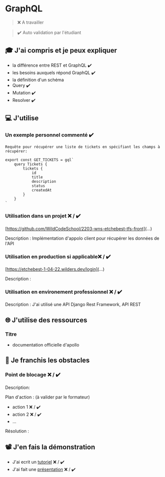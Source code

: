 # GraphQL

> ❌ A travailler

> ✔️ Auto validation par l'étudiant

## 🎓 J'ai compris et je peux expliquer

- la différence entre REST et GraphQL  ✔️
- les besoins auxquels répond GraphQL  ✔️
- la définition d'un schéma
- Query  ✔️
- Mutation  ✔️
- Resolver  ✔️

## 💻 J'utilise

### Un exemple personnel commenté  ✔️

```
Requête pour récupérer une liste de tickets en spécifiant les champs à récupérer:

export const GET_TICKETS = gql`
	query Tickets {
		tickets {
			id
			title
			description
			status
			createdAt
		}
	}
`

```

### Utilisation dans un projet ❌ / ✔️

[https://github.com/WildCodeSchool/2203-wns-etchebest-tfs-front](...)

Description : Implémentation d'appolo client pour récupérer les données de l'API

### Utilisation en production si applicable❌ / ✔️

[https://etchebest-1-04-22.wilders.dev/login](...)

Description :

### Utilisation en environement professionnel ❌ / ✔️

Description : J'ai utilisé une API Django Rest Framework, API REST

## 🌐 J'utilise des ressources

### Titre

- documentation officielle d'apollo

## 🚧 Je franchis les obstacles

### Point de blocage ❌ / ✔️

Description:

Plan d'action : (à valider par le formateur)

- action 1 ❌ / ✔️
- action 2 ❌ / ✔️
- ...

Résolution :

## 📽️ J'en fais la démonstration

- J'ai ecrit un [tutoriel](...) ❌ / ✔️
- J'ai fait une [présentation](...) ❌ / ✔️
